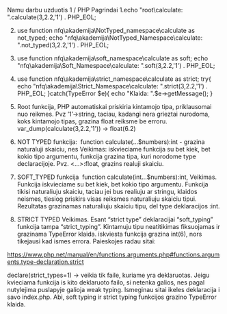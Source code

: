 Namu darbu uzduotis 1 / PHP Pagrindai
1.echo "root\calculate: ".calculate(3,2.2,'1') . PHP_EOL;

2. use function nfq\akademija\NotTyped_namespace\calculate as not_typed;
echo "nfq\akademija\NotTyped_Namespace\calculate: ".not_typed(3,2.2,'1') . PHP_EOL;

3. use function nfq\akademija\soft_namespace\calculate as soft;
echo "nfq\akademija\Soft_Namespace\calculate: ".soft(3,2.2,'1') . PHP_EOL;

4. use function nfq\akademija\strict_namespace\calculate as strict;
try{
    echo "nfq\akademija\Strict_Namespace\calculate: ".strict(3,2.2,'1') . PHP_EOL;
}catch(TypeError $e){
    echo "Klaida: ".$e->getMessage();
}
1. Root funkcija, PHP automatiskai priskiria kintamojo tipa, priklausomai nuo reikmes. Pvz ‘1’→string, taciau, kadangi nera grieztai nurodoma, koks kintamojo tipas, grazina float reiksme be erroru. 
 var_dump(calculate(3,2.2,'1')) -> float(6.2)

2. NOT TYPED funkcija: 
function calculate(...$numbers):int - grazina naturaluji skaiciu, nes 
Veikimas: iskvieciame funkcija su bet kiek, bet kokio tipo argumentu, funkcija grazina tipa, kuri norodome type declaracijoje. Pvz. <...>:float, grazins realuji skaiciu. 


3. SOFT_TYPED funkcija 
function calculate(int...$numbers):int, 
Veikimas. Funkcija iskvieciame su bet kiek, bet kokio tipo argumentu. Funkcija tikisi naturaliuju skaiciu, taciau jei bus realiuju ar stringu, klaidos neismes, tiesiog priskirs visas reiksmes naturaliuju skaiciu tipui. Rezultatas grazinamas naturaliuju skaiciu tipu, del type deklaracijos :int.  

4. STRICT TYPED
Veikimas. Esant “strict type” deklaracijai “soft_typing” funkcija tampa “strict_typing”. Kintamuju tipu neatitikimas fiksuojamas ir grazinama TypeError klaida. 
iskviesta funkcija grazina int(6), nors tikejausi kad ismes errora. Paieskojes radau sitai:

https://www.php.net/manual/en/functions.arguments.php#functions.arguments.type-declaration.strict

declare(strict_types=1) -> veikia tik faile, kuriame yra deklaruotas. Jeigu kvieciama funkcija is kito deklaruoto failo, si netenka galios, nes pagal nutylejima puslapyje galioja weak typing. Ismeginau sitai ikeles deklaracija i savo index.php. Abi, soft typing ir strict typing funkcijos grazino TypeError klaida.
